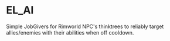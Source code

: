 # EL_AI
 Simple JobGivers for Rimworld NPC's thinktrees to reliably target allies/enemies with their abilities when off cooldown.
